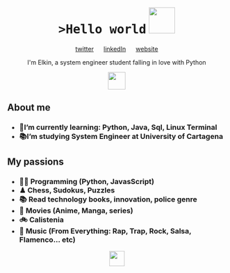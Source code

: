 <h1 align="center">
<tt>>Hello world</tt>
<img src="https://media.giphy.com/media/26Fxy3Iz1ari8oytO/giphy.gif" width=60 /> 
</h1>

<p align="center">
    <a href="https://twitter.com/ElkinVasquezDev">twitter</a>
    <img src="https://media4.giphy.com/media/U6GL20Vz7uX0Wtp46i/giphy.gif" width=15>
    <a href="https://www.linkedin.com/in/elkin-v%C3%A1squez-rivera/">linkedIn</a>
    <img src="https://media4.giphy.com/media/U6GL20Vz7uX0Wtp46i/giphy.gif" width=15>
    <a href="https://elkinv.github.io/Portfoliio/">website</a>
</p>

<p align="center">
    I'm Elkin, a system engineer student falling in love with Python
</p>

<p align="center">
  <img src="https://media.giphy.com/media/LMt9638dO8dftAjtco/giphy.gif" width="40">
</p>

<h2>About me<h3>
<ul>
  <li>🌱I’m currently learning: Python, Java, Sql, Linux Terminal</li>
  <li>📚I’m studying System Engineer at University of Cartagena</li>
</ul>
  
<h2>My passions<h3>
<ul>
  <li>👨‍💻 Programming (Python, JavasScript)</li>
  <li>♟ Chess, Sudokus, Puzzles</li>
  <li>📚 Read technology books, innovation, police genre</li>
  <li>💢 Movies (Anime, Manga, series)
  <li>🚲 Calistenia</li>
  <li>🎤 Music (From Everything: Rap, Trap, Rock, Salsa, Flamenco... etc)
</ul>
  
<p align="center">
  <img src="https://media.giphy.com/media/rdQNz4dutSII8/giphy.gif" width="35">
</p>
<!-- BLOG-POST-LIST:END -->
